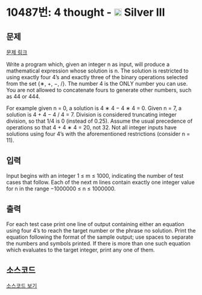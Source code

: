 # 10487번: 4 thought - <img src="https://static.solved.ac/tier_small/8.svg" style="height:20px" /> Silver III

<!-- performance -->

<!-- 문제 제출 후 깃허브에 푸시를 했을 때 제출한 코드의 성능이 입력될 공간입니다.-->

<!-- end -->

## 문제

[문제 링크](https://boj.kr/10487)


<p>Write a program which, given an integer n as input, will produce a mathematical expression whose solution is n. The solution is restricted to using exactly four 4’s and exactly three of the binary operations selected from the set {∗, +, −, /}. The number 4 is the ONLY number you can use. You are not allowed to concatenate fours to generate other numbers, such as 44 or 444.</p>

<p>For example given n = 0, a solution is 4 ∗ 4 − 4 ∗ 4 = 0. Given n = 7, a solution is 4 + 4 − 4 / 4 = 7. Division is considered truncating integer division, so that 1/4 is 0 (instead of 0.25). Assume the usual precedence of operations so that 4 + 4 ∗ 4 = 20, not 32. Not all integer inputs have solutions using four 4’s with the aforementioned restrictions (consider n = 11).</p>



## 입력


<p>Input begins with an integer 1 ≤ m ≤ 1000, indicating the number of test cases that follow. Each of the next m lines contain exactly one integer value for n in the range −1000000 ≤ n ≤ 1000000.</p>



## 출력


<p>For each test case print one line of output containing either an equation using four 4’s to reach the target number or the phrase no solution. Print the equation following the format of the sample output; use spaces to separate the numbers and symbols printed. If there is more than one such equation which evaluates to the target integer, print any one of them.</p>



## 소스코드

[소스코드 보기](4%20thought.cpp)